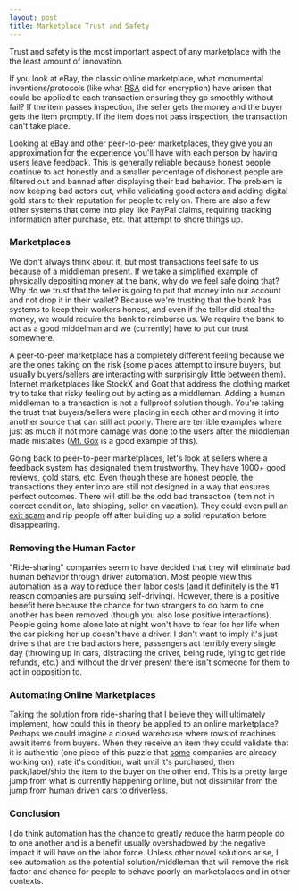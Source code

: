 ```yaml
---
layout: post
title: Marketplace Trust and Safety
---
```



Trust and safety is the most important aspect of any marketplace with the the least amount of innovation.

If you look at eBay, the classic online marketplace, what monumental inventions/protocols (like what [RSA](https://en.wikipedia.org/wiki/RSA_(cryptosystem)) did for encryption) have arisen that could be applied to each transaction ensuring they go smoothly without fail? If the item passes  inspection, the seller gets the money and the buyer gets the item promptly. If the item does not pass inspection, the transaction can't take place. 

Looking at eBay and other peer-to-peer marketplaces, they give you an approximation for the experience you'll have with each person by having users leave feedback. This is generally reliable because honest people continue to act honestly and a smaller percentage of dishonest people are filtered out and banned after displaying their bad behavior. The problem is now keeping bad actors out, while validating good actors and adding digital gold stars to their reputation for people to rely on. There are also a few other systems that come into play like PayPal claims, requiring tracking information after purchase, etc. that attempt to shore things up.

### Marketplaces

We don't always think about it, but most transactions feel safe to us because of a middleman present. If we take a simplified example of physically depositing money at the bank, why do we feel safe doing that? Why do we trust that the teller is going to put that money into our account and not drop it in their wallet? Because we're trusting that the bank has systems to keep their workers honest, and even if the teller did steal the money, we would require the bank to reimburse us. We require the bank to act as a good middelman and we (currently) have to put our trust somewhere.

A peer-to-peer marketplace has a completely different feeling because we are the ones taking on the risk (some places attempt to insure buyers, but usually buyers/sellers are interacting with surprisingly little between them). Internet marketplaces like StockX and Goat that address the clothing market try to take that risky feeling out by acting as a middleman. Adding a human middleman to a transaction is not a fullproof solution though. You're taking the trust that buyers/sellers were placing in each other and moving it into another source that can still act poorly. There are terrible examples where just as much if not more damage was done to the users after the middleman made mistakes ([Mt. Gox](https://www.investopedia.com/terms/m/mt-gox.asp) is a good example of this). 

Going back to peer-to-peer marketplaces, let's look at sellers where a feedback system has designated them trustworthy. They have 1000+ good reviews, gold stars, etc. Even though these are honest people, the transactions they enter into are still not designed in a way that ensures perfect outcomes. There will still be the odd bad transaction (item not in correct condition, late shipping, seller on vacation). They could even pull an [exit scam](https://en.wikipedia.org/wiki/Exit_scam) and rip people off after building up a solid reputation before disappearing.

### Removing the Human Factor

"Ride-sharing" companies seem to have decided that they will eliminate bad human behavior through driver automation. Most people view this automation as a way to reduce their labor costs (and it definitely is the #1 reason companies are pursuing self-driving). However, there is a positive benefit here because the chance for two strangers to do harm to one another has been removed (though you also lose positive interactions). People going home alone late at night won't have to fear for her life when the car picking her up doesn't have a driver. I don't want to imply it's just drivers that are the bad actors here, passengers act terribly every single day (throwing up in cars, distracting the driver, being rude, lying to get ride refunds, etc.) and without the driver present there isn't someone for them to act in opposition to.

### Automating Online Marketplaces

Taking the solution from ride-sharing that I believe they will ultimately implement, how could this in theory be applied to an online marketplace? Perhaps we could imagine a closed warehouse where rows of machines await items from buyers. When they receive an item they could validate that it is authentic (one piece of this puzzle that [some](https://www.entrupy.com/) companies are already working on), rate it's condition, wait until it's purchased, then pack/label/ship the item to the buyer on the other end. This is a pretty large jump from what is currently happening online, but not dissimilar from the jump from human driven cars to driverless.

### Conclusion

I do think automation has the chance to greatly reduce the harm people do to one another and is a benefit usually overshadowed by the negative impact it will have on the labor force. Unless other novel solutions arise, I see automation as the potential solution/middleman that will remove the risk factor and chance for people to behave poorly on marketplaces and in other contexts.
